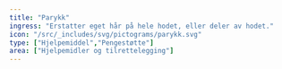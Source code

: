 ```yaml
---
title: "Parykk"
ingress: "Erstatter eget hår på hele hodet, eller deler av hodet."
icon: "/src/_includes/svg/pictograms/parykk.svg"
type: ["Hjelpemiddel","Pengestøtte"]
area: ["Hjelpemidler og tilrettelegging"]
---
```

